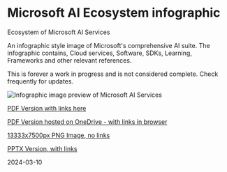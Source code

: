 # Microsoft AI Ecosystem infographic
Ecosystem of Microsoft AI Services

An infographic style image of Microsoft's comprehensive AI suite.
The infographic contains, Cloud services, Software, SDKs, Learning, Frameworks and other relevant references.

This is forever a work in progress and is not considered complete. Check frequently for updates.

![Infographic image preview of Microsoft AI Services](https://github.com/Pokeystuff/MSAIEcosystem/blob/main/Microsoft%20AI%20Ecosystem%20v1-51%20preview.jpg)

[PDF Version with links here](https://github.com/Pokeystuff/MSAIEcosystem/blob/main/Microsoft%20AI%20Ecosystem%20v1-51.pdf)

[PDF Version hosted on OneDrive - with links in browser](https://1drv.ms/b/s!AjTJ84cMQM2EtYEyOy0aLgiTGBDntA?e=t7nqgN)

[13333x7500px PNG Image, no links](https://github.com/Pokeystuff/MSAIEcosystem/blob/main/Microsoft%20AI%20Ecosystem%20v1-51.png)

[PPTX Version, with links](https://github.com/Pokeystuff/MSAIEcosystem/raw/main/Microsoft%20AI%20Ecosystem%20v1-51%20GitHub.pptx)

2024-03-10
